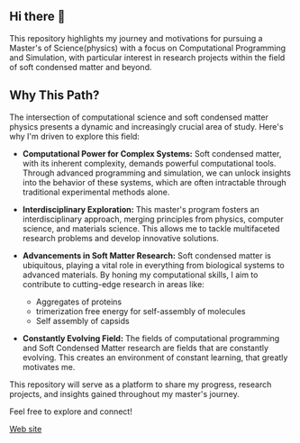 ## Hi there 👋

This repository highlights my journey and motivations for pursuing a Master's of Science(physics) with a focus on Computational Programming and Simulation, with particular interest in research projects within the field of soft condensed matter and beyond.

## Why This Path?

The intersection of computational science and soft condensed matter physics presents a dynamic and increasingly crucial area of study. Here's why I'm driven to explore this field:

* **Computational Power for Complex Systems:** Soft condensed matter, with its inherent complexity, demands powerful computational tools. Through advanced programming and simulation, we can unlock insights into the behavior of these systems, which are often intractable through traditional experimental methods alone.
  
* **Interdisciplinary Exploration:** This master's program fosters an interdisciplinary approach, merging principles from physics, computer science, and materials science. This allows me to tackle multifaceted research problems and develop innovative solutions.
  
* **Advancements in Soft Matter Research:** Soft condensed matter is ubiquitous, playing a vital role in everything from biological systems to advanced materials. By honing my computational skills, I aim to contribute to cutting-edge research in areas like:
    * Aggregates of proteins
    * trimerization free energy for self-assembly of molecules
    * Self assembly of capsids
      
* **Constantly Evolving Field:** The fields of computational programming and Soft Condensed Matter research are fields that are constantly evolving. This creates an environment of constant learning, that greatly motivates me.

This repository will serve as a platform to share my progress, research projects, and insights gained throughout my master's journey.

Feel free to explore and connect!

[Web site](https://eeceron.github.io/Eduardo-CG/main.html)

<!---
eeceron/eeceron is a ✨ special ✨ repository because its `README.md` (this file) appears on your GitHub profile.
You can click the Preview link to take a look at your changes.
--->
